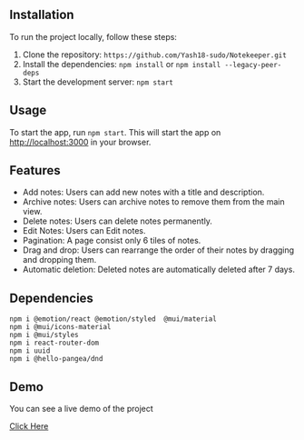 ## Installation
To run the project locally, follow these steps:

1. Clone the repository: `https://github.com/Yash18-sudo/Notekeeper.git`
2. Install the dependencies: `npm install` or `npm install --legacy-peer-deps`
3. Start the development server: `npm start`

## Usage

To start the app, run `npm start`. This will start the app on [http://localhost:3000](http://localhost:3000) in your browser.

## Features

- Add notes: Users can add new notes with a title and description.
- Archive notes: Users can archive notes to remove them from the main view.
- Delete notes: Users can delete notes permanently.
- Edit Notes: Users can Edit notes.
- Pagination: A page consist only 6 tiles of notes.
- Drag and drop: Users can rearrange the order of their notes by dragging and dropping them.
- Automatic deletion: Deleted notes are automatically deleted after 7 days.

## Dependencies
```
npm i @emotion/react @emotion/styled  @mui/material
npm i @mui/icons-material
npm i @mui/styles
npm i react-router-dom
npm i uuid
npm i @hello-pangea/dnd
```


## Demo
You can see a live demo of the project

<a href="https://exquisite-gaufre-f75701.netlify.app/">Click Here</a>




